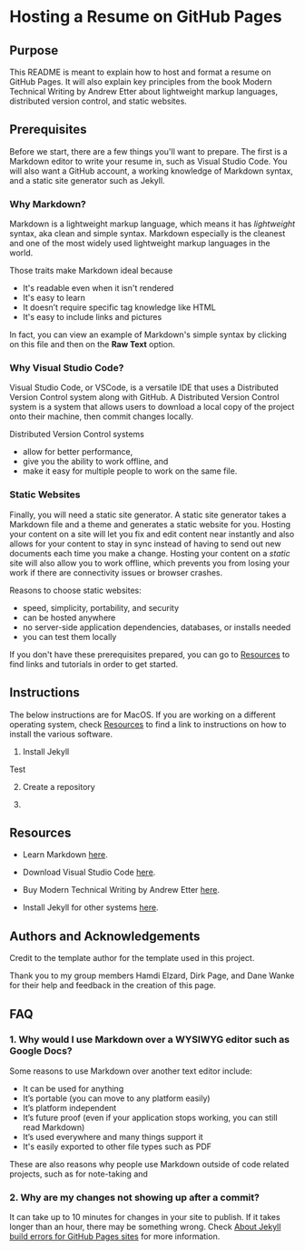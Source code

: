 # Hosting a Resume on GitHub Pages

## Purpose

This README is meant to explain how to host and format a resume on GitHub Pages. It will also explain key principles from the book Modern Technical Writing by Andrew Etter about lightweight markup languages, distributed version control, and static websites.

## Prerequisites

Before we start, there are a few things you'll want to prepare. The first is a Markdown editor to write your resume in, such as Visual Studio Code. You will also want a GitHub account, a working knowledge of Markdown syntax, and a static site generator such as Jekyll.

### Why Markdown?

Markdown is a lightweight markup language, which means it has *lightweight* syntax, aka clean and simple syntax. Markdown especially is the cleanest and one of the most widely used lightweight markup languages in the world.

Those traits make Markdown ideal because
- It's readable even when it isn't rendered
- It's easy to learn
- It doesn’t require specific tag knowledge like HTML
- It's easy to include links and pictures

In fact, you can view an example of Markdown's simple syntax by clicking on this file and then on the **Raw Text** option.
<!-- TO-DO: make this an image -->
### Why Visual Studio Code?

Visual Studio Code, or VSCode, is a versatile IDE that uses a Distributed Version Control system along with GitHub. A Distributed Version Control system is a system that allows users to download a local copy of the project onto their machine, then commit changes locally.

Distributed Version Control systems
- allow for better performance,
- give you the ability to work offline, and
- make it easy for multiple people to work on the same file.

### Static Websites

Finally, you will need a static site generator. A static site generator takes a Markdown file and a theme and generates a static website for you. Hosting your content on a site will let you fix and edit content near instantly and also allows for your content to stay in sync instead of having to send out new documents each time you make a change. Hosting your content on a *static* site will also allow you to work offline, which prevents you from losing your work if there are connectivity issues or browser crashes.

Reasons to choose static websites:
- speed, simplicity, portability, and security
- can be hosted anywhere
- no server-side application dependencies, databases, or installs needed
- you can test them locally

If you don't have these prerequisites prepared, you can go to [Resources](#resources) to find links and tutorials in order to get started.

## Instructions

The below instructions are for MacOS. If you are working on a different operating system, check [Resources](#resources) to find a link to instructions on how to install the various software.
<!-- TO-DO: complete this -->
1. Install Jekyll

Test

2. Create a repository

3. 

## Resources

- Learn Markdown [here](https://www.markdowntutorial.com/).

- Download Visual Studio Code [here](https://code.visualstudio.com/download).

- Buy Modern Technical Writing by Andrew Etter [here](https://www.amazon.ca/Modern-Technical-Writing-Introduction-Documentation-ebook/dp/B01A2QL9SS).

- Install Jekyll for other systems [here](https://jekyllrb.com/docs/installation).

## Authors and Acknowledgements

Credit to the template author for the template used in this project.

Thank you to my group members Hamdi Elzard, Dirk Page, and Dane Wanke for their help and feedback in the creation of this page.

## FAQ

### **1. Why would I use Markdown over a WYSIWYG editor such as Google Docs?**

Some reasons to use Markdown over another text editor include:

- It can be used for anything
- It’s portable (you can move to any platform easily)
- It’s platform independent
- It’s future proof (even if your application stops working, you can still read Markdown)
- It’s used everywhere and many things support it
- It's easily exported to other file types such as PDF

These are also reasons why people use Markdown outside of code related projects, such as for note-taking and

### **2. Why are my changes not showing up after a commit?**

It can take up to 10 minutes for changes in your site to publish. If it takes longer than an hour, there may be something wrong. Check [About Jekyll build errors for GitHub Pages sites](https://docs.github.com/en/pages/setting-up-a-github-pages-site-with-jekyll/about-jekyll-build-errors-for-github-pages-sites) for more information.